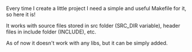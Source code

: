 Every time I create a little project I need a simple and useful Makefile for it, so here it is!  
  
It works with source files stored in src folder (SRC_DIR variable), header files in include folder (INCLUDE), etc.  
  
As of now it doesn't work with any libs, but it can be simply added.